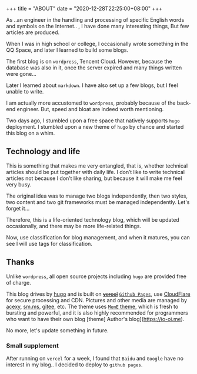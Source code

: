 +++
title = "ABOUT"
date = "2020-12-28T22:25:00+08:00"
+++

As ..an engineer in the handling and processing of specific English words and symbols on the Internet.. , I have done many interesting things, But few articles are produced.

When I was in high school or college, I occasionally wrote something in the QQ Space, and later I learned to build some blogs.

The first blog is on `wordpress`, Tencent Cloud. However, because the database was also in it, once the server expired and many things written were gone...

Later I learned about `markdown`. I have also set up a few blogs, but I feel unable to write.

I am actually more accustomed to `wordpress`, probably because of the back-end engineer. But, speed and bloat are indeed worth mentioning.

Two days ago, I stumbled upon a free space that natively supports `hugo` deployment. I stumbled upon a new theme of `hugo` by chance and started this blog on a whim.

## Technology and life

This is something that makes me very entangled, that is, whether technical articles should be put together with daily life. I don’t like to write technical articles not because I don’t like sharing, but because it will make me feel very busy.

The original idea was to manage two blogs independently, then two styles, two content and two git frameworks must be managed independently. Let's forget it...

Therefore, this is a life-oriented technology blog, which will be updated occasionally, and there may be more life-related things.

Now, use classification for blog management, and when it matures, you can see I will use tags for classification.

## Thanks

Unlike `wordpress`, all open source projects including `hugo` are provided free of charge.

This blog drives by [hugo](https://gohugo.io) and is built on ~~[vercel](https://vercel.com)~~ [`Github Pages`](https://pages.github.com), use [CloudFlare](https://cloudflare.com) for secure processing and CDN. Pictures and other media are managed by [acexy](https://imgs.acexy.cn), [sm.ms](https://sm.ms), [gitee](https://gitee.com), etc. The theme uses [`MemE` theme](https://github.com/reuixiy/hugo-theme-meme/), which is fresh to bursting and powerful, and it is also highly recommended for programmers who want to have their own blog [theme] Author's blog](https://io-oi.me).

No more, let's update something in future.

### Small supplement
After running on `vercel` for a week, I found that `Baidu` and `Google` have no interest in my blog.. I decided to deploy to `github pages`.